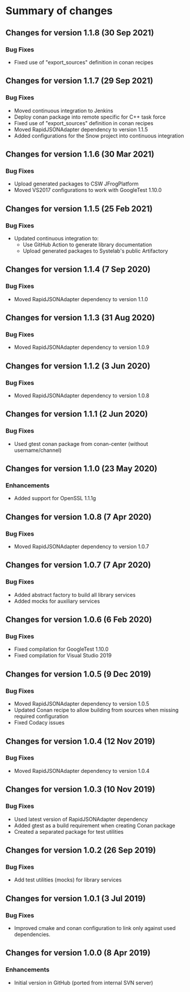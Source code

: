 # Summary of changes

## Changes for version 1.1.8 (30 Sep 2021)

### Bug Fixes

- Fixed use of "export_sources" definition in conan recipes


## Changes for version 1.1.7 (29 Sep 2021)

### Bug Fixes

- Moved continuous integration to Jenkins
- Deploy conan package into remote specific for C++ task force
- Fixed use of "export_sources" definition in conan recipes
- Moved RapidJSONAdapter dependency to version 1.1.5
- Added configurations for the Snow project into continuous integration


## Changes for version 1.1.6 (30 Mar 2021)

### Bug Fixes

- Upload generated packages to CSW JFrogPlatform
- Moved VS2017 configurations to work with GoogleTest 1.10.0


## Changes for version 1.1.5 (25 Feb 2021)

### Bug Fixes

- Updated continuous integration to:
  - Use GitHub Action to generate library documentation
  - Upload generated packages to Systelab's public Artifactory


## Changes for version 1.1.4 (7 Sep 2020)

### Bug Fixes

- Moved RapidJSONAdapter dependency to version 1.1.0


## Changes for version 1.1.3 (31 Aug 2020)

### Bug Fixes

- Moved RapidJSONAdapter dependency to version 1.0.9


## Changes for version 1.1.2 (3 Jun 2020)

### Bug Fixes

- Moved RapidJSONAdapter dependency to version 1.0.8


## Changes for version 1.1.1 (2 Jun 2020)

### Bug Fixes

- Used gtest conan package from conan-center (without username/channel)


## Changes for version 1.1.0 (23 May 2020)

### Enhancements

- Added support for OpenSSL 1.1.1g


## Changes for version 1.0.8 (7 Apr 2020)

### Bug Fixes

- Moved RapidJSONAdapter dependency to version 1.0.7


## Changes for version 1.0.7 (7 Apr 2020)

### Bug Fixes

- Added abstract factory to build all library services
- Added mocks for auxiliary services


## Changes for version 1.0.6 (6 Feb 2020)

### Bug Fixes

- Fixed compilation for GoogleTest 1.10.0
- Fixed compilation for Visual Studio 2019


## Changes for version 1.0.5 (9 Dec 2019)

### Bug Fixes

- Moved RapidJSONAdapter dependency to version 1.0.5
- Updated Conan recipe to allow building from sources when missing required configuration
- Fixed Codacy issues


## Changes for version 1.0.4 (12 Nov 2019)

### Bug Fixes

- Moved RapidJSONAdapter dependency to version 1.0.4


## Changes for version 1.0.3 (10 Nov 2019)

### Bug Fixes

- Used latest version of RapidJSONAdapter dependency
- Added gtest as a build requirement when creating Conan package
- Created a separated package for test utilities


## Changes for version 1.0.2 (26 Sep 2019)

### Bug Fixes

- Add test utilities (mocks) for library services


## Changes for version 1.0.1 (3 Jul 2019)

### Bug Fixes

- Improved cmake and conan configuration to link only against used dependencies.


## Changes for version 1.0.0 (8 Apr 2019)

### Enhancements

- Initial version in GitHub (ported from internal SVN server)
